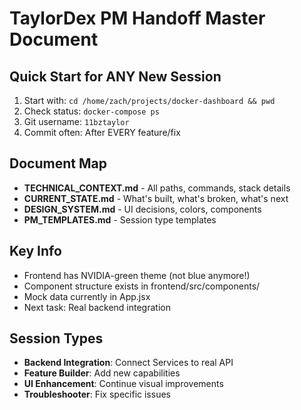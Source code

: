 # TaylorDex PM Handoff Master Document

## Quick Start for ANY New Session
1. Start with: `cd /home/zach/projects/docker-dashboard && pwd`
2. Check status: `docker-compose ps`
3. Git username: `11bztaylor`
4. Commit often: After EVERY feature/fix

## Document Map
- **TECHNICAL_CONTEXT.md** - All paths, commands, stack details
- **CURRENT_STATE.md** - What's built, what's broken, what's next
- **DESIGN_SYSTEM.md** - UI decisions, colors, components
- **PM_TEMPLATES.md** - Session type templates

## Key Info
- Frontend has NVIDIA-green theme (not blue anymore!)
- Component structure exists in frontend/src/components/
- Mock data currently in App.jsx
- Next task: Real backend integration

## Session Types
- **Backend Integration**: Connect Services to real API
- **Feature Builder**: Add new capabilities
- **UI Enhancement**: Continue visual improvements
- **Troubleshooter**: Fix specific issues
